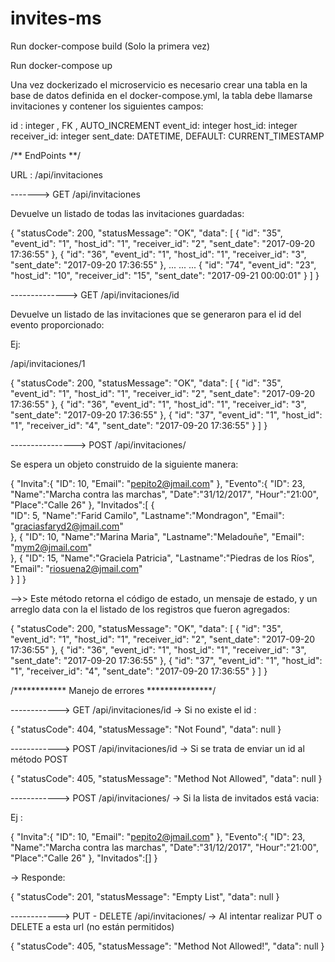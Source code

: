 # invites-ms

Run docker-compose build (Solo la primera vez)

Run docker-compose up

Una vez dockerizado el microservicio es necesario crear una tabla en la base de datos definida en el docker-compose.yml, la tabla debe llamarse invitaciones y contener los siguientes campos:

id : integer , FK , AUTO_INCREMENT
event_id: integer
host_id: integer
receiver_id: integer
sent_date: DATETIME, DEFAULT: CURRENT_TIMESTAMP

/** EndPoints **/

URL : /api/invitaciones


-------> GET /api/invitaciones

Devuelve un listado de todas las invitaciones guardadas:

{
    "statusCode": 200,
    "statusMessage": "OK",
    "data": [
        {
            "id": "35",
            "event_id": "1",
            "host_id": "1",
            "receiver_id": "2",
            "sent_date": "2017-09-20 17:36:55"
        },
        {
            "id": "36",
            "event_id": "1",
            "host_id": "1",
            "receiver_id": "3",
            "sent_date": "2017-09-20 17:36:55"
        }, 
            ...
            ...
            ...
        {
            "id": "74",
            "event_id": "23",
            "host_id": "10",
            "receiver_id": "15",
            "sent_date": "2017-09-21 00:00:01"
        }
    ]
}



--------------> GET /api/invitaciones/id

Devuelve un listado de las invitaciones que se generaron para el id del evento proporcionado:

Ej: 

/api/invitaciones/1

{
    "statusCode": 200,
    "statusMessage": "OK",
    "data": [
        {
            "id": "35",
            "event_id": "1",
            "host_id": "1",
            "receiver_id": "2",
            "sent_date": "2017-09-20 17:36:55"
        },
        {
            "id": "36",
            "event_id": "1",
            "host_id": "1",
            "receiver_id": "3",
            "sent_date": "2017-09-20 17:36:55"
        },
        {
            "id": "37",
            "event_id": "1",
            "host_id": "1",
            "receiver_id": "4",
            "sent_date": "2017-09-20 17:36:55"
        }
    ]
}



----------------> POST /api/invitaciones/

Se espera un objeto construido de la siguiente manera:

{
	"Invita":{
		"ID": 10,
		"Email": "pepito2@jmail.com"
	},
    "Evento":{
    	"ID": 23,
        "Name":"Marcha contra las marchas",
        "Date":"31/12/2017",
        "Hour":"21:00",
        "Place":"Calle 26"
    },
    "Invitados":[
        {	
        	"ID": 5,
        	"Name":"Farid Camilo", 
        	"Lastname":"Mondragon",
			"Email": "graciasfaryd2@jmail.com"        	
        },
        {
        	"ID": 10,
        	"Name":"Marina Maria", 
        	"Lastname":"Meladouñe",
			"Email": "mym2@jmail.com"  
        },
        {
        	"ID": 15,
        	"Name":"Graciela Patricia", 
        	"Lastname":"Piedras de los Ríos",
			"Email": "riosuena2@jmail.com"  
        }
    ]
 }

 -->> Este método retorna el código de estado, un mensaje de estado, y un arreglo data con la el listado de los registros que fueron agregados:

 {
    "statusCode": 200,
    "statusMessage": "OK",
    "data": [
        {
            "id": "35",
            "event_id": "1",
            "host_id": "1",
            "receiver_id": "2",
            "sent_date": "2017-09-20 17:36:55"
        },
        {
            "id": "36",
            "event_id": "1",
            "host_id": "1",
            "receiver_id": "3",
            "sent_date": "2017-09-20 17:36:55"
        },
        {
            "id": "37",
            "event_id": "1",
            "host_id": "1",
            "receiver_id": "4",
            "sent_date": "2017-09-20 17:36:55"
        }
    ]
}


/************ Manejo de errores ***************/

------------> GET /api/invitaciones/id
-> Si no existe el id :

{
    "statusCode": 404,
    "statusMessage": "Not Found",
    "data": null
}


------------> POST /api/invitaciones/id
-> Si se trata de enviar un id al método POST

{
    "statusCode": 405,
    "statusMessage": "Method Not Allowed",
    "data": null
}


------------> POST /api/invitaciones/
-> Si la lista de invitados está vacia:

Ej :

{
	"Invita":{
		"ID": 10,
		"Email": "pepito2@jmail.com"
	},
    "Evento":{
    	"ID": 23,
        "Name":"Marcha contra las marchas",
        "Date":"31/12/2017",
        "Hour":"21:00",
        "Place":"Calle 26"
    },
    "Invitados":[]
}

-> Responde:

{
    "statusCode": 201,
    "statusMessage": "Empty List",
    "data": null
}


------------> PUT - DELETE /api/invitaciones/
-> Al intentar realizar PUT o DELETE a esta url (no están permitidos)

{
    "statusCode": 405,
    "statusMessage": "Method Not Allowed!",
    "data": null
}